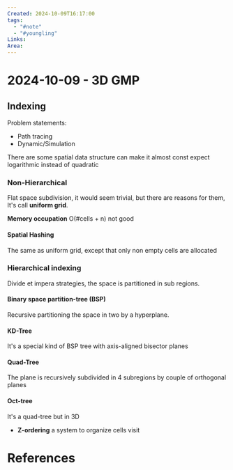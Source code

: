 ```yaml
---
Created: 2024-10-09T16:17:00
tags:
  - "#note"
  - "#youngling"
Links: 
Area:
---
```

# 2024-10-09 - 3D GMP

## Indexing 

Problem statements:
- Path tracing
- Dynamic/Simulation 

There are some spatial data structure can make it almost const expect logarithmic instead of quadratic

### Non-Hierarchical
Flat space subdivision, it would seem trivial, but there are reasons for them, It's call **uniform grid**.

**Memory occupation** O(#cells + n) not good

#### Spatial Hashing
The same as uniform grid, except that only non empty cells are allocated

### Hierarchical indexing
Divide et impera strategies, the space is partitioned in sub regions.

#### Binary space partition-tree (BSP)
Recursive partitioning the space in two by a hyperplane.

#### KD-Tree
It's a special kind of BSP tree with axis-aligned bisector planes

#### Quad-Tree
The plane is recursively subdivided in 4 subregions by couple of orthogonal planes

#### Oct-tree
It's a quad-tree but in 3D
- **Z-ordering** a system to organize cells visit
# References